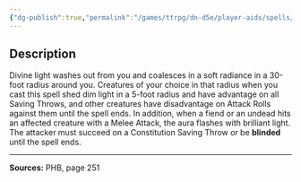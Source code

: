 ```yaml
---
{"dg-publish":true,"permalink":"/games/ttrpg/dn-d5e/player-aids/spells/level-8/holy-aura/","tags":["TTRPG/DND/5e","verbal","somatic","material","concentration"]}
---
```



## Description
Divine light washes out from you and coalesces in a soft radiance in a 30-foot radius around you.
Creatures of your choice in that radius when you cast this spell shed dim light in a 5-foot radius and have advantage on all Saving Throws, and other creatures have disadvantage on Attack Rolls against them until the spell ends.
In addition, when a fiend or an undead hits an affected creature with a Melee Attack, the aura flashes with brilliant light.
The attacker must succeed on a Constitution Saving Throw or be **blinded** until the spell ends.

---

**Sources:** PHB, page 251
